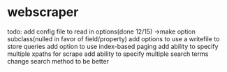# webscraper

todo:
add config file to read in options(done 12/15)
    ->make option subclass(nulled in favor of field/property)
add options to use a writefile to store queries
add option to use index-based paging
add ability to specify multiple xpaths for scrape
add ability to specify multiple search terms
change search method to be better
